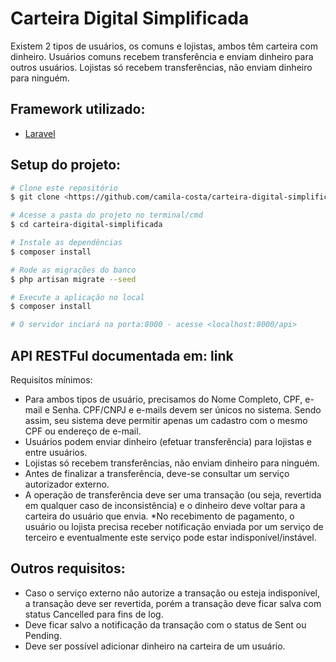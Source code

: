 # Carteira Digital Simplificada

Existem 2 tipos de usuários, os comuns e lojistas, ambos têm carteira com dinheiro. Usuários comuns recebem transferência e enviam dinheiro para outros usuários. Lojistas só recebem transferências, não enviam dinheiro para ninguém.

## Framework utilizado:
- [Laravel](https://laravel.com/docs/8.x/releases)

## Setup do projeto: ##

```bash
# Clone este repositório
$ git clone <https://github.com/camila-costa/carteira-digital-simplificada.git>

# Acesse a pasta do projeto no terminal/cmd
$ cd carteira-digital-simplificada

# Instale as dependências
$ composer install

# Rode as migrações do banco
$ php artisan migrate --seed

# Execute a aplicação no local
$ composer install

# O servidor inciará na porta:8000 - acesse <localhost:8000/api>
```

## API RESTFul documentada em: link

Requisitos mínimos:

* Para ambos tipos de usuário, precisamos do Nome Completo, CPF, e-mail e Senha. CPF/CNPJ e e-mails devem ser únicos no sistema. Sendo assim, seu sistema deve permitir apenas um cadastro com o mesmo CPF ou endereço de e-mail.
* Usuários podem enviar dinheiro (efetuar transferência) para lojistas e entre usuários.
* Lojistas só recebem transferências, não enviam dinheiro para ninguém.
* Antes de finalizar a transferência, deve-se consultar um serviço autorizador externo.
* A operação de transferência deve ser uma transação (ou seja, revertida em qualquer caso de inconsistência) e o dinheiro deve voltar para a carteira do usuário que envia.
*No recebimento de pagamento, o usuário ou lojista precisa receber notificação enviada por um serviço de terceiro e eventualmente este serviço pode estar indisponível/instável.

## Outros requisitos:

* Caso o serviço externo não autorize a transação ou esteja indisponível, a transação deve ser revertida, porém a transação deve ficar salva com status Cancelled para fins de log.
* Deve ficar salvo a notificação da transação com o status de Sent ou Pending.
* Deve ser possível adicionar dinheiro na carteira de um usuário.
